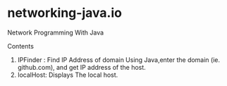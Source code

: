 # networking-java.io
Network Programming With Java

Contents
1. IPFinder : Find IP Address of domain Using Java,enter the domain (ie. github.com), and get IP address of the host.
2. localHost: Displays The local host.
